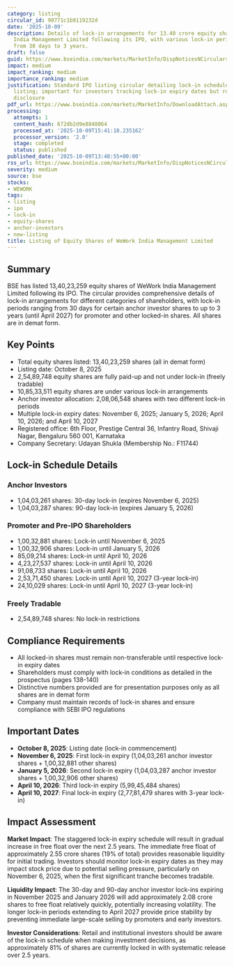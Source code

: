 ```yaml
---
category: listing
circular_id: 90771c1b9119232d
date: '2025-10-09'
description: Details of lock-in arrangements for 13.40 crore equity shares of WeWork
  India Management Limited following its IPO, with various lock-in periods ranging
  from 30 days to 3 years.
draft: false
guid: https://www.bseindia.com/markets/MarketInfo/DispNoticesNCirculars.aspx?Noticeid={5C96145A-3101-49E6-8176-9368FF3ACE1A}&noticeno=20251009-58&dt=10/09/2025&icount=58&totcount=64&flag=0
impact: medium
impact_ranking: medium
importance_ranking: medium
justification: Standard IPO listing circular detailing lock-in schedules for a new
  listing; important for investors tracking lock-in expiry dates but routine procedural
  disclosure
pdf_url: https://www.bseindia.com/markets/MarketInfo/DownloadAttach.aspx?id=20251009-58&attachedId=02183761-57d9-4a5e-b2a6-405b4c5cf024
processing:
  attempts: 1
  content_hash: 672db2d9e8848064
  processed_at: '2025-10-09T15:41:18.235162'
  processor_version: '2.0'
  stage: completed
  status: published
published_date: '2025-10-09T13:48:55+00:00'
rss_url: https://www.bseindia.com/markets/MarketInfo/DispNoticesNCirculars.aspx?Noticeid={5C96145A-3101-49E6-8176-9368FF3ACE1A}&noticeno=20251009-58&dt=10/09/2025&icount=58&totcount=64&flag=0
severity: medium
source: bse
stocks:
- WEWORK
tags:
- listing
- ipo
- lock-in
- equity-shares
- anchor-investors
- new-listing
title: Listing of Equity Shares of WeWork India Management Limited
---
```


## Summary

BSE has listed 13,40,23,259 equity shares of WeWork India Management Limited following its IPO. The circular provides comprehensive details of lock-in arrangements for different categories of shareholders, with lock-in periods ranging from 30 days for certain anchor investor shares to up to 3 years (until April 2027) for promoter and other locked-in shares. All shares are in demat form.

## Key Points

- Total equity shares listed: 13,40,23,259 shares (all in demat form)
- Listing date: October 8, 2025
- 2,54,89,748 equity shares are fully paid-up and not under lock-in (freely tradable)
- 10,85,33,511 equity shares are under various lock-in arrangements
- Anchor investor allocation: 2,08,06,548 shares with two different lock-in periods
- Multiple lock-in expiry dates: November 6, 2025; January 5, 2026; April 10, 2026; and April 10, 2027
- Registered office: 6th Floor, Prestige Central 36, Infantry Road, Shivaji Nagar, Bengaluru 560 001, Karnataka
- Company Secretary: Udayan Shukla (Membership No.: F11744)

## Lock-in Schedule Details

### Anchor Investors
- 1,04,03,261 shares: 30-day lock-in (expires November 6, 2025)
- 1,04,03,287 shares: 90-day lock-in (expires January 5, 2026)

### Promoter and Pre-IPO Shareholders
- 1,00,32,881 shares: Lock-in until November 6, 2025
- 1,00,32,906 shares: Lock-in until January 5, 2026
- 85,09,214 shares: Lock-in until April 10, 2026
- 4,23,27,537 shares: Lock-in until April 10, 2026
- 91,08,733 shares: Lock-in until April 10, 2026
- 2,53,71,450 shares: Lock-in until April 10, 2027 (3-year lock-in)
- 24,10,029 shares: Lock-in until April 10, 2027 (3-year lock-in)

### Freely Tradable
- 2,54,89,748 shares: No lock-in restrictions

## Compliance Requirements

- All locked-in shares must remain non-transferable until respective lock-in expiry dates
- Shareholders must comply with lock-in conditions as detailed in the prospectus (pages 138-140)
- Distinctive numbers provided are for presentation purposes only as all shares are in demat form
- Company must maintain records of lock-in shares and ensure compliance with SEBI IPO regulations

## Important Dates

- **October 8, 2025**: Listing date (lock-in commencement)
- **November 6, 2025**: First lock-in expiry (1,04,03,261 anchor investor shares + 1,00,32,881 other shares)
- **January 5, 2026**: Second lock-in expiry (1,04,03,287 anchor investor shares + 1,00,32,906 other shares)
- **April 10, 2026**: Third lock-in expiry (5,99,45,484 shares)
- **April 10, 2027**: Final lock-in expiry (2,77,81,479 shares with 3-year lock-in)

## Impact Assessment

**Market Impact**: The staggered lock-in expiry schedule will result in gradual increase in free float over the next 2.5 years. The immediate free float of approximately 2.55 crore shares (19% of total) provides reasonable liquidity for initial trading. Investors should monitor lock-in expiry dates as they may impact stock price due to potential selling pressure, particularly on November 6, 2025, when the first significant tranche becomes tradable.

**Liquidity Impact**: The 30-day and 90-day anchor investor lock-ins expiring in November 2025 and January 2026 will add approximately 2.08 crore shares to free float relatively quickly, potentially increasing volatility. The longer lock-in periods extending to April 2027 provide price stability by preventing immediate large-scale selling by promoters and early investors.

**Investor Considerations**: Retail and institutional investors should be aware of the lock-in schedule when making investment decisions, as approximately 81% of shares are currently locked in with systematic release over 2.5 years.